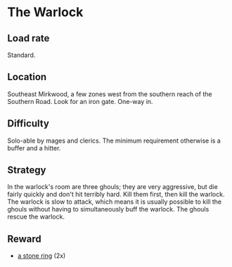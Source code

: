 # The Warlock

## Load rate

Standard.

## Location

Southeast Mirkwood, a few zones west from the southern reach of the Southern
Road. Look for an iron gate. One-way in.

## Difficulty

Solo-able by mages and clerics. The minimum requirement otherwise is a buffer
and a hitter.

## Strategy

In the warlock's room are three ghouls; they are very aggressive, but die
fairly quickly and don't hit terribly hard. Kill them first, then kill the
warlock. The warlock is slow to attack, which means it is usually possible to
kill the ghouls without having to simultaneously buff the warlock. The ghouls
rescue the warlock.

## Reward

* [a stone ring](/docs/items/clothing.md#a-stone-ring) (2x)
